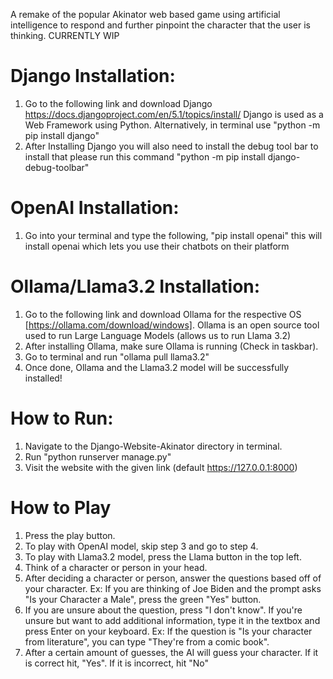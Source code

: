 A remake of the popular Akinator web based game using artificial intelligence to respond and further pinpoint the character that the user is thinking. 
CURRENTLY WIP

# Django Installation:
1. Go to the following link and download Django https://docs.djangoproject.com/en/5.1/topics/install/  Django is used as a Web Framework using Python. Alternatively, in terminal use "python -m pip install django"
2.  After Installing Django you will also need to install the debug tool bar to install that please run this command "python -m pip install django-debug-toolbar"
# OpenAI Installation:
1. Go into your terminal and type the following, "pip install openai" this will install openai which lets you use their chatbots on their platform
# Ollama/Llama3.2 Installation:
1. Go to the following link and download Ollama for the respective OS [https://ollama.com/download/windows]. Ollama is an open source tool used to run Large Language Models (allows us to run Llama 3.2)
2. After installing Ollama, make sure Ollama is running (Check in taskbar).
3. Go to terminal and run "ollama pull llama3.2"
4. Once done, Ollama and the Llama3.2 model will be successfully installed!

# How to Run:
1. Navigate to the Django-Website-Akinator directory in terminal.
2. Run "python runserver manage.py"
3. Visit the website with the given link (default https://127.0.0.1:8000)

# How to Play
1. Press the play button.
2. To play with OpenAI model, skip step 3 and go to step 4.
3. To play with Llama3.2 model, press the Llama button in the top left.
4. Think of a character or person in your head.
5. After deciding a character or person, answer the questions based off of your character. Ex: If you are thinking of Joe Biden and the prompt asks "Is your Character a Male", press the green "Yes" button.
6. If you are unsure about the question, press "I don't know". If you're unsure but want to add additional information, type it in the textbox and press Enter on your keyboard. Ex: If the question is "Is your character from literature", you can type "They're from a comic book".
7. After a certain amount of guesses, the AI will guess your character. If it is correct hit, "Yes". If it is incorrect, hit "No"
